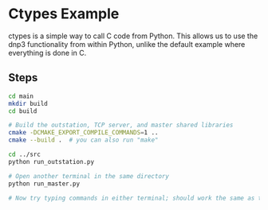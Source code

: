 # Ctypes Example
ctypes is a simple way to call C code from Python. This allows us to use the dnp3 functionality from within Python, unlike the default example where everything is done in C.

## Steps
```bash
cd main
mkdir build
cd build

# Build the outstation, TCP server, and master shared libraries
cmake -DCMAKE_EXPORT_COMPILE_COMMANDS=1 ..
cmake --build .  # you can also run "make"

cd ../src
python run_outstation.py

# Open another terminal in the same directory
python run_master.py

# Now try typing commands in either terminal; should work the same as the default example
```
